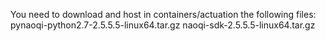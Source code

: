 You need to download and host in containers/actuation the following files:
pynaoqi-python2.7-2.5.5.5-linux64.tar.gz
naoqi-sdk-2.5.5.5-linux64.tar.gz
